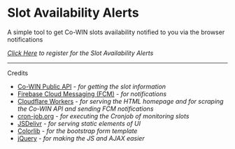 Slot Availability Alerts
======

A simple tool to get Co-WIN slots availability notified to you via the browser notifications

[_Click Here_](https://saa.omssp.workers.dev) _to register for the Slot Availability Alerts_

------
Credits

* [Co-WIN Public API](https://apisetu.gov.in/public/api/cowin) - _for getting the slot information_
* [Firebase Cloud Messaging (FCM)](https://firebase.google.com/docs/cloud-messaging) - _for notifications_
* [Cloudflare Workers](https://workers.cloudflare.com) - _for serving the HTML homepage and for scraping the Co-WIN API and sending FCM notifications_
* [cron-job.org](https://cron-job.org/en/) - _for executing the Cronjob of monitoring slots_
* [JSDelivr](https://www.jsdelivr.com/) - _for serving static elements of UI_
* [Colorlib](https://colorlib.com/wp/) - _for the bootstrap form template_
* [jQuery](https://jquery.com/) - _for making the JS and AJAX easier_
